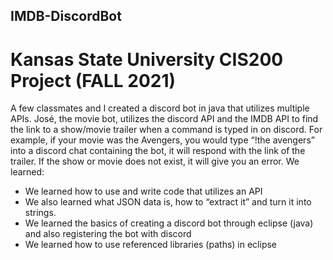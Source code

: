 ## IMDB-DiscordBot
# Kansas State University CIS200 Project (FALL 2021)
A few classmates and I created a discord bot in java that utilizes multiple APIs.
José, the movie bot, utilizes the discord API and the IMDB API to find the link to a show/movie trailer when a command is typed in on discord. For example, if your movie was the Avengers, you would type “!the avengers” into a discord chat containing the bot, it will respond with the link of the trailer. If the show or movie does not exist, it will give you an error.
We learned:
- We learned how to use and write code that utilizes an API 
- We also learned what JSON data is, how to “extract it” and turn it into strings. 
- We learned the basics of creating a discord bot through eclipse (java) and also registering the bot with discord
- We learned how to use referenced libraries (paths) in eclipse
